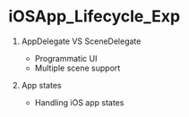 # iOSApp_Lifecycle_Exp

1. AppDelegate VS SceneDelegate
    - Programmatic UI
    - Multiple scene support
    
2. App states
    - Handling iOS app states
